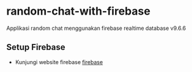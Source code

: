 # random-chat-with-firebase

Applikasi random chat menggunakan firebase realtime database v9.6.6

## Setup Firebase

- Kunjungi website firebase [firebase](https://console.firebase.google.com/u/0/) 
